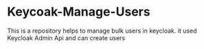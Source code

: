 # Keycoak-Manage-Users
This is a repository helps to manage bulk users in keycloak. it used Keycloak Admin Api and can create users 

